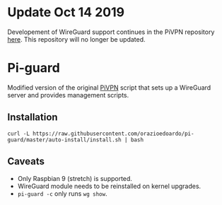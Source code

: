 # Update Oct 14 2019

Developement of WireGuard support continues in the PiVPN repository [here](https://github.com/pivpn/pivpn/tree/test). This repository will no longer be updated.

# Pi-guard

Modified version of the original [PiVPN](https://github.com/pivpn/pivpn) script that sets up a WireGuard server and provides management scripts.

## Installation
`curl -L https://raw.githubusercontent.com/orazioedoardo/pi-guard/master/auto-install/install.sh | bash`

## Caveats
* Only Raspbian 9 (stretch) is supported.
* WireGuard module needs to be reinstalled on kernel upgrades.
* `pi-guard -c` only runs `wg show`.
